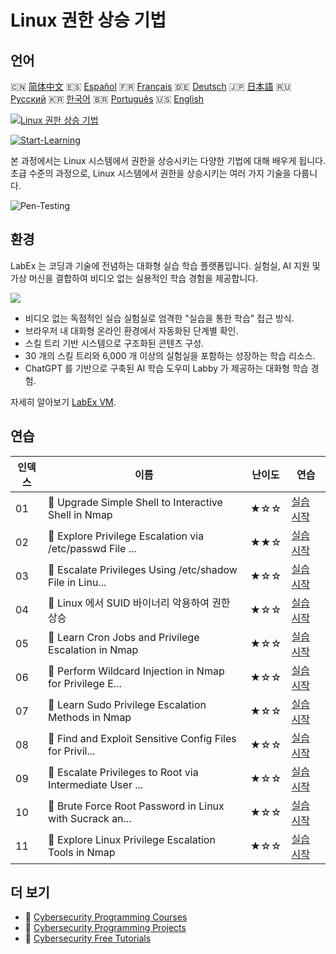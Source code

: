 # Linux 권한 상승 기법

## 언어

🇨🇳 [简体中文](README_zh.md) 🇪🇸 [Español](README_es.md) 🇫🇷 [Français](README_fr.md) 🇩🇪 [Deutsch](README_de.md) 🇯🇵 [日本語](README_ja.md) 🇷🇺 [Русский](README_ru.md) 🇰🇷 [한국어](README_ko.md) 🇧🇷 [Português](README_pt.md) 🇺🇸 [English](README.md) 

[![Linux 권한 상승 기법](https://cover-creator.labex.io/privilege-escalation-techniques-on-linux.png?lang=ko)](https://labex.io/ko/courses/privilege-escalation-techniques-on-linux)

[![Start-Learning](https://img.shields.io/badge/Start-Learning-whitesmoke?style=for-the-badge)](https://labex.io/ko/courses/privilege-escalation-techniques-on-linux)

본 과정에서는 Linux 시스템에서 권한을 상승시키는 다양한 기법에 대해 배우게 됩니다. 초급 수준의 과정으로, Linux 시스템에서 권한을 상승시키는 여러 가지 기술을 다룹니다.

![Pen-Testing](https://img.shields.io/badge/Pen-Testing-whitesmoke?style=for-the-badge&logo=pen-testing)


## 환경

LabEx 는 코딩과 기술에 전념하는 대화형 실습 학습 플랫폼입니다. 실험실, AI 지원 및 가상 머신을 결합하여 비디오 없는 실용적인 학습 경험을 제공합니다.

![](https://tutorial-screenshot.getvm.io/images/vm-1725247253.png)

- 비디오 없는 독점적인 실습 실험실로 엄격한 "실습을 통한 학습" 접근 방식.
- 브라우저 내 대화형 온라인 환경에서 자동화된 단계별 확인.
- 스킬 트리 기반 시스템으로 구조화된 콘텐츠 구성.
- 30 개의 스킬 트리와 6,000 개 이상의 실험실을 포함하는 성장하는 학습 리소스.
- ChatGPT 를 기반으로 구축된 AI 학습 도우미 Labby 가 제공하는 대화형 학습 경험.

자세히 알아보기 [LabEx VM](https://support.labex.io/using-labex/virtual-machine).

## 연습

|   인덱스 | 이름                                                     | 난이도   | 연습                                                                                                                                                  |
|----------|----------------------------------------------------------|----------|-------------------------------------------------------------------------------------------------------------------------------------------------------|
|       01 | 📖 Upgrade Simple Shell to Interactive Shell in Nmap     | ★☆☆      | <a target='_blank' href='https://labex.io/ko/tutorials/upgrade-simple-shell-to-interactive-shell-in-nmap-416148'>실습 시작</a>                        |
|       02 | 📖 Explore Privilege Escalation via /etc/passwd File ... | ★★☆      | <a target='_blank' href='https://labex.io/ko/tutorials/explore-privilege-escalation-via-etc-passwd-file-in-nmap-416141'>실습 시작</a>                 |
|       03 | 📖 Escalate Privileges Using /etc/shadow File in Linu... | ★☆☆      | <a target='_blank' href='https://labex.io/ko/tutorials/escalate-privileges-using-etc-shadow-file-in-linux-416142'>실습 시작</a>                       |
|       04 | 📖 Linux 에서 SUID 바이너리 악용하여 권한 상승           | ★☆☆      | <a target='_blank' href='https://labex.io/ko/tutorials/nmap-exploit-suid-binaries-for-privilege-escalation-in-linux-416147'>실습 시작</a>             |
|       05 | 📖 Learn Cron Jobs and Privilege Escalation in Nmap      | ★☆☆      | <a target='_blank' href='https://labex.io/ko/tutorials/learn-cron-jobs-and-privilege-escalation-in-nmap-416140'>실습 시작</a>                         |
|       06 | 📖 Perform Wildcard Injection in Nmap for Privilege E... | ★☆☆      | <a target='_blank' href='https://labex.io/ko/tutorials/perform-wildcard-injection-in-nmap-for-privilege-escalation-416144'>실습 시작</a>              |
|       07 | 📖 Learn Sudo Privilege Escalation Methods in Nmap       | ★☆☆      | <a target='_blank' href='https://labex.io/ko/tutorials/learn-sudo-privilege-escalation-methods-in-nmap-416145'>실습 시작</a>                          |
|       08 | 📖 Find and Exploit Sensitive Config Files for Privil... | ★☆☆      | <a target='_blank' href='https://labex.io/ko/tutorials/find-and-exploit-sensitive-config-files-for-privilege-escalation-in-nmap-416138'>실습 시작</a> |
|       09 | 📖 Escalate Privileges to Root via Intermediate User ... | ★☆☆      | <a target='_blank' href='https://labex.io/ko/tutorials/nmap-escalate-privileges-to-root-via-intermediate-user-in-nmap-416146'>실습 시작</a>           |
|       10 | 📖 Brute Force Root Password in Linux with Sucrack an... | ★☆☆      | <a target='_blank' href='https://labex.io/ko/tutorials/brute-force-root-password-in-linux-with-sucrack-and-hydra-416139'>실습 시작</a>                |
|       11 | 📖 Explore Linux Privilege Escalation Tools in Nmap      | ★☆☆      | <a target='_blank' href='https://labex.io/ko/tutorials/explore-linux-privilege-escalation-tools-in-nmap-416143'>실습 시작</a>                         |

## 더 보기

- 🔗 [Cybersecurity Programming Courses](https://github.com/labex-labs/awesome-programming-courses)
- 🔗 [Cybersecurity Programming Projects](https://github.com/labex-labs/awesome-programming-projects)
- 🔗 [Cybersecurity Free Tutorials](https://github.com/labex-labs/cybersecurity-free-tutorials)

